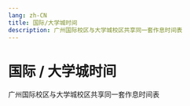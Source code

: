 ```yaml
---
lang: zh-CN
title: 国际/大学城时间
description: 广州国际校区与大学城校区共享同一套作息时间表
---
```


# 国际 / 大学城时间

广州国际校区与大学城校区共享同一套作息时间表